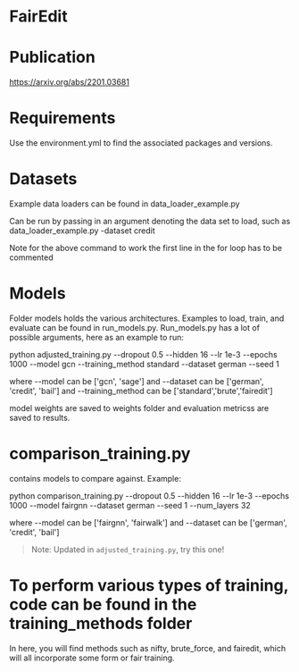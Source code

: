 # FairEdit

# Publication

https://arxiv.org/abs/2201.03681

# Requirements

Use the environment.yml to find the associated packages and versions. 

# Datasets 

Example data loaders can be found in data_loader_example.py 

Can be run by passing in an argument denoting the data set to load, such as data_loader_example.py -dataset credit

Note for the above command to work the first line in the for loop has to be commented

# Models

Folder models holds the various architectures. Examples to load, train, and evaluate can be found in run_models.py. Run_models.py has a lot of possible arguments, here as an example to run:

python adjusted_training.py --dropout 0.5 --hidden 16 --lr 1e-3 --epochs 1000 --model gcn --training_method standard --dataset german --seed 1

where --model can be ['gcn', 'sage'] and --dataset can be ['german', 'credit', 'bail'] and --training_method can be ['standard','brute','fairedit']

model weights are saved to weights folder and evaluation metricss are saved to results. 

# comparison_training.py

contains models to compare against. Example:

python comparison_training.py --dropout 0.5 --hidden 16 --lr 1e-3 --epochs 1000 --model fairgnn --dataset german --seed 1 --num_layers 32

where --model can be ['fairgnn', 'fairwalk'] and --dataset can be ['german', 'credit', 'bail'] 

> Note: Updated in ```adjusted_training.py```, try this one!

# To perform various types of training, code can be found in the training_methods folder

In here, you will find methods such as nifty, brute_force, and fairedit, which will all incorporate some form or fair training.  

